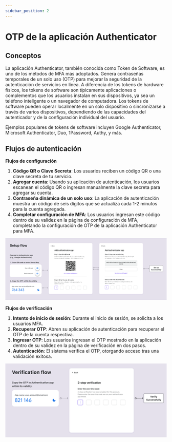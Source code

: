 ```yaml
---
sidebar_position: 2
---
```


# OTP de la aplicación Authenticator

## Conceptos

La aplicación Authenticator, también conocida como Token de Software, es uno de los métodos de MFA más adoptados. Genera contraseñas temporales de un solo uso (OTP) para mejorar la seguridad de la autenticación de servicios en línea. A diferencia de los tokens de hardware físicos, los tokens de software son típicamente aplicaciones o complementos que los usuarios instalan en sus dispositivos, ya sea un teléfono inteligente o un navegador de computadora. Los tokens de software pueden operar localmente en un solo dispositivo o sincronizarse a través de varios dispositivos, dependiendo de las capacidades del autenticador y de la configuración individual del usuario.

Ejemplos populares de tokens de software incluyen Google Authenticator, Microsoft Authenticator, Duo, 1Password, Authy, y más.

## Flujos de autenticación

**Flujos de configuración**

1. **Código QR o Clave Secreta**: Los usuarios reciben un código QR o una clave secreta de tu servicio.
2. **Agregar cuenta**: Usando su aplicación de autenticación, los usuarios escanean el código QR o ingresan manualmente la clave secreta para agregar su cuenta.
3. **Contraseña dinámica de un solo uso**: La aplicación de autenticación muestra un código de seis dígitos que se actualiza cada 1-2 minutos para la cuenta agregada.
4. **Completar configuración de MFA**: Los usuarios ingresan este código dentro de su validez en la página de configuración de MFA, completando la configuración de OTP de la aplicación Authenticator para MFA.

![Flujo de configuración de OTP](./assets/otp-set-up-flow.png)

**Flujos de verificación**

1. **Intento de inicio de sesión**: Durante el inicio de sesión, se solicita a los usuarios MFA.
2. **Recuperar OTP**: Abren su aplicación de autenticación para recuperar el OTP de la cuenta respectiva.
3. **Ingresar OTP**: Los usuarios ingresan el OTP mostrado en la aplicación dentro de su validez en la página de verificación en dos pasos.
4. **Autenticación**: El sistema verifica el OTP, otorgando acceso tras una validación exitosa.

![Flujo de verificación de OTP](./assets/otp-verification-flow.png)
